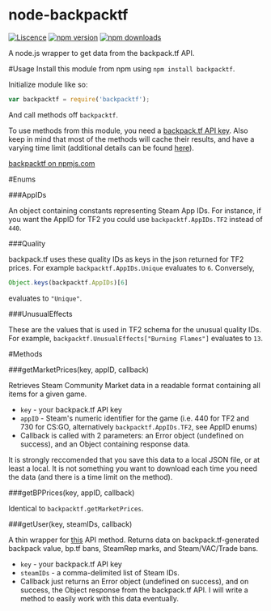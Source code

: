 # node-backpacktf

[![Liscence](https://img.shields.io/badge/license-GPLv2-blue.svg)](https://github.com/charredgrass/node-backpacktf/blob/master/LICENSE)
[![npm version](https://img.shields.io/npm/v/backpacktf.svg)](https://www.npmjs.com/package/backpacktf)
[![npm downloads](https://img.shields.io/npm/dm/backpacktf.svg)](https://npmjs.com/package/backpacktf)

A node.js wrapper to get data from the backpack.tf API.

#Usage
Install this module from npm using `npm install backpacktf`.

Initialize module like so:

```JavaScript
var backpacktf = require('backpacktf');
```

And call methods off `backpacktf`.

To use methods from this module, you need a [backpack.tf API key](http://backpack.tf/api/register). Also keep in mind that most of the methods will cache their results, and have a varying time limit (additional details can be found [here](http://backpack.tf/developer)).

[backpacktf on npmjs.com](https://www.npmjs.com/package/backpacktf)

#Enums

###AppIDs

An object containing constants representing Steam App IDs. For instance, if you want the AppID for TF2 you could use `backpacktf.AppIDs.TF2` instead of `440`.

###Quality

backpack.tf uses these quality IDs as keys in the json returned for TF2 prices. For example `backpacktf.AppIDs.Unique` evaluates to `6`. Conversely, 

```js
Object.keys(backpacktf.AppIDs)[6]
```

evaluates to `"Unique"`.

###UnusualEffects

These are the values that is used in TF2 schema for the unusual quality IDs. For example, `backpacktf.UnusualEffects["Burning Flames"]` evaluates to `13`.

#Methods

###getMarketPrices(key, appID, callback)

Retrieves Steam Community Market data in a readable format containing all items for a given game.

* `key` - your backpack.tf API key
* `appID` - Steam's numeric identifier for the game (i.e. 440 for TF2 and 730 for CS:GO, alternatively `backpacktf.AppIDs.TF2`, see AppID enums)
* Callback is called with 2 parameters: an Error object (undefined on success), and an Object containing response data.

It is strongly reccomended that you save this data to a local JSON file, or at least a local. It is not something you want to download each time you need the data (and there is a time limit on the method).

###getBPPrices(key, appID, callback)

Identical to `backpacktf.getMarketPrices`. 

###getUser(key, steamIDs, callback)

A thin wrapper for [this](http://backpack.tf/api/users) API method. Returns data on backpack.tf-generated backpack value, bp.tf bans, SteamRep marks, and Steam/VAC/Trade bans.

* `key` - your backpack.tf API key
* `steamIDs` - a comma-delimited list of Steam IDs.
* Callback just returns an Error object (undefined on success), and on success, the Object response from the backpack.tf API. I will write a method to easily work with this data eventually.


